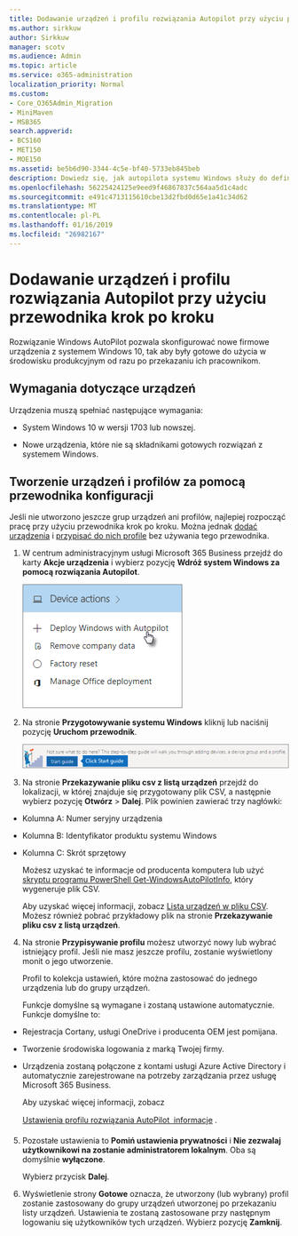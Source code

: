 ```yaml
---
title: Dodawanie urządzeń i profilu rozwiązania Autopilot przy użyciu przewodnika krok po kroku
ms.author: sirkkuw
author: Sirkkuw
manager: scotv
ms.audience: Admin
ms.topic: article
ms.service: o365-administration
localization_priority: Normal
ms.custom:
- Core_O365Admin_Migration
- MiniMaven
- MSB365
search.appverid:
- BCS160
- MET150
- MOE150
ms.assetid: be5b6d90-3344-4c5e-bf40-5733eb845beb
description: Dowiedz się, jak autopilota systemu Windows służy do definiowania nowych urządzeń Windows 10 dla Twojej firmy.
ms.openlocfilehash: 56225424125e9eed9f46867837c564aa5d1c4adc
ms.sourcegitcommit: e491c4713115610cbe13d2fbd0d65e1a41c34d62
ms.translationtype: MT
ms.contentlocale: pl-PL
ms.lasthandoff: 01/16/2019
ms.locfileid: "26982167"
---
```

# <a name="use-the-step-by-step-guide-to-add-autopilot-devices-and-profile"></a>Dodawanie urządzeń i profilu rozwiązania Autopilot przy użyciu przewodnika krok po kroku

Rozwiązanie Windows AutoPilot pozwala skonfigurować nowe firmowe urządzenia z systemem Windows 10, tak aby były gotowe do użycia w środowisku produkcyjnym od razu po przekazaniu ich pracownikom.
  
## <a name="device-requirements"></a>Wymagania dotyczące urządzeń

Urządzenia muszą spełniać następujące wymagania:
  
- System Windows 10 w wersji 1703 lub nowszej.
    
- Nowe urządzenia, które nie są składnikami gotowych rozwiązań z systemem Windows.
    
## <a name="use-the-setup-guide-to-create-devices-and-profiles"></a>Tworzenie urządzeń i profilów za pomocą przewodnika konfiguracji

Jeśli nie utworzono jeszcze grup urządzeń ani profilów, najlepiej rozpocząć pracę przy użyciu przewodnika krok po kroku. Można jednak [dodać urządzenia](create-and-edit-autopilot-devices.md) i [przypisać do nich profile](create-and-edit-autopilot-profiles.md) bez używania tego przewodnika. 
  
1. W centrum administracyjnym usługi Microsoft 365 Business przejdź do karty **Akcje urządzenia** i wybierz pozycję **Wdróż system Windows za pomocą rozwiązania Autopilot**.
    
    ![On the Device actions card, choose Deploy Windows with Autopilot.](media/160d5c2a-11a8-48f9-a8aa-70f084b85448.png)
  
2. Na stronie **Przygotowywanie systemu Windows** kliknij lub naciśnij pozycję **Uruchom przewodnik**.
    
    ![Click Start guide for step-by-step instructions for Autopilot.](media/31662655-d1e6-437d-87ea-c0dec5da56f7.png)
  
3. Na stronie **Przekazywanie pliku csv z listą urządzeń** przejdź do lokalizacji, w której znajduje się przygotowany plik CSV, a następnie wybierz pozycję **Otwórz** \> **Dalej**. Plik powinien zawierać trzy nagłówki:
    
  - Kolumna A: Numer seryjny urządzenia
    
  - Kolumna B: Identyfikator produktu systemu Windows
    
  - Kolumna C: Skrót sprzętowy
    
    Możesz uzyskać te informacje od producenta komputera lub użyć [skryptu programu PowerShell Get-WindowsAutoPilotInfo](https://www.powershellgallery.com/packages/Get-WindowsAutoPilotInfo), który wygeneruje plik CSV. 
    
    Aby uzyskać więcej informacji, zobacz [Lista urządzeń w pliku CSV](https://support.office.com/article/932e3676-2491-49f0-9177-d893d2f5276e). Możesz również pobrać przykładowy plik na stronie **Przekazywanie pliku csv z listą urządzeń**. 
    
4. Na stronie **Przypisywanie profilu** możesz utworzyć nowy lub wybrać istniejący profil. Jeśli nie masz jeszcze profilu, zostanie wyświetlony monit o jego utworzenie. 
    
    Profil to kolekcja ustawień, które można zastosować do jednego urządzenia lub do grupy urządzeń.
    
    Funkcje domyślne są wymagane i zostaną ustawione automatycznie. Funkcje domyślne to:
    
  - Rejestracja Cortany, usługi OneDrive i producenta OEM jest pomijana.
    
  - Tworzenie środowiska logowania z marką Twojej firmy.
    
  - Urządzenia zostaną połączone z kontami usługi Azure Active Directory i automatycznie zarejestrowane na potrzeby zarządzania przez usługę Microsoft 365 Business.
    
    Aby uzyskać więcej informacji, zobacz
    
    [Ustawienia profilu rozwiązania AutoPilot  informacje](autopilot-profile-settings.md) . 
    
5. Pozostałe ustawienia to **Pomiń ustawienia prywatności** i **Nie zezwalaj użytkownikowi na zostanie administratorem lokalnym**. Oba są domyślnie **wyłączone**. 
    
    Wybierz przycisk **Dalej**.
    
6. Wyświetlenie strony **Gotowe** oznacza, że utworzony (lub wybrany) profil zostanie zastosowany do grupy urządzeń utworzonej po przekazaniu listy urządzeń. Ustawienia te zostaną zastosowane przy następnym logowaniu się użytkowników tych urządzeń. Wybierz pozycję **Zamknij**.
    